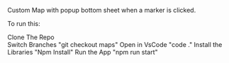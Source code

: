 Custom Map with popup bottom sheet
when a marker is clicked.


To run this:

Clone The Repo  <br />
Switch Branches "git checkout maps"
Open in VsCode "code ."
Install the Libraries "Npm Install"
Run the App "npm run start"
